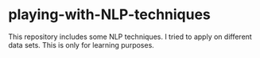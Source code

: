 # playing-with-NLP-techniques
This repository includes some NLP techniques. I tried to apply on different data sets. This is only for learning purposes.
